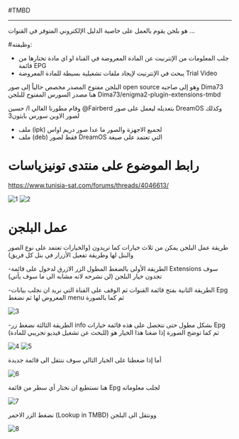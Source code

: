 #TMBD

*********************
هو بلجن يقوم بالعمل على خاصية الدليل الإلكتروني المتوفر في القنوات ...

#وظيفته:

- جلب المعلومات من الإنترنيت عن المادة المعروضة في القناة او اي مادة تختارها من قائمة EPG
- يبحث في الإنترنيت لإيجاد ملفات تشغيلية بسيطة للمادة المعروضة Trial Video

البلجن مفتوح المصدر مخصص حالياً إلى صور open source وهو إلى صاحبه Dima73
هنا مصدر السورس المفتوح للبلجن
Dima73/enigma2-plugin-extensions-tmbd

وقام مطورنا الغالي ا/ حسين @Fairberd بتعديله ليعمل على صور DreamOS
وكذلك لصور الاوبن سورس بايثون3

- ملف (ipk) لجميع الاجهزة والصور ما عدا صور دريم اواس
- ملف (deb) فقط لصور DreamOS التي تعتمد على صيغة

# رابط الموضوع على منتدى تونيزياسات
https://www.tunisia-sat.com/forums/threads/4046613/

<img src="https://i.ibb.co/VTN78Np/1.jpg" alt="1" border="0">

<img src="https://i.ibb.co/fvTvMVz/2.jpg" alt="2" border="0">

# عمل البلجن

طريقة عمل البلجن يمكن من ثلاث خيارات كما تريدون (والخيارات تعتمد على نوع الصور والبنل لها وطريقة تفعيل الأزرار في بنل كل فريق)

-الطريقة الأولى
بالضغط المطول الزر الازرق لدخول على قائمة Extensions سوف تجدون خيار البلجن (لن نشرحه لانه مشابه الى ما سوف يأتي)

-الطريقة الثانية
بفتح قائمة القنوات ثم الوقف على القناة التي نريد ان نجلب بيانات Epg المعروض لها ثم نضغط menu ثم كما بالصورة

<img src="https://i.ibb.co/sFGSnvz/3.jpg" alt="3" border="0">

-الطريقة الثالثة
نضغط زر info بشكل مطول حتى نتحصل على هذه قائمة خيارات Epg
ثم كما توضح الصورة إذا ضغنا هذا الخيار هو (للبحث عن تشغيل فيديو تجريبي للمادة)

<img src="https://i.ibb.co/vJC1qHx/4.jpg" alt="4" border="0">

<img src="https://i.ibb.co/SV4xZrh/5.jpg" alt="5" border="0">

أما إذا ضغطنا على الخيار التالي سوف ننتقل الى قائمة جديدة

<img src="https://i.ibb.co/YDv89Nx/6.jpg" alt="6" border="0">

هنا نستطيع ان نختار أي سطر من قائمة Epg لجلب معلوماته

<img src="https://i.ibb.co/0nFXbCY/7.jpg" alt="7" border="0">

نضغط الزر الاحمر (Lookup in TMBD) وونتقل الى البلجن

<img src="https://i.ibb.co/cD8NsTt/8.jpg" alt="8" border="0">



